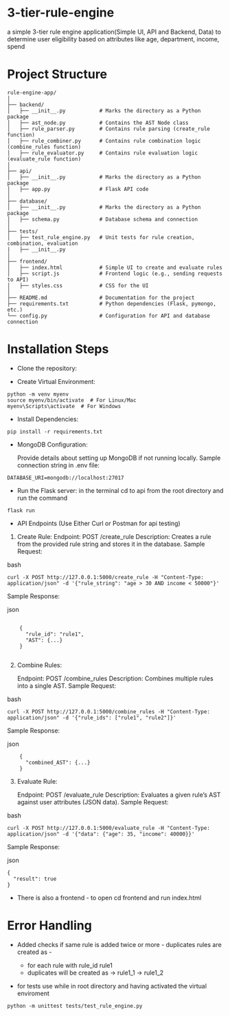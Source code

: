 # 3-tier-rule-engine
a simple 3-tier rule engine application(Simple UI, API and Backend, Data) to determine user eligibility based on attributes like age, department, income, spend


# Project Structure

```
rule-engine-app/
│
├── backend/
│   ├── __init__.py           # Marks the directory as a Python package
│   ├── ast_node.py           # Contains the AST Node class
│   ├── rule_parser.py        # Contains rule parsing (create_rule function)
│   ├── rule_combiner.py      # Contains rule combination logic (combine_rules function)
│   ├── rule_evaluator.py     # Contains rule evaluation logic (evaluate_rule function)
│
├── api/
│   ├── __init__.py           # Marks the directory as a Python package
│   ├── app.py                # Flask API code
│
├── database/
│   ├── __init__.py           # Marks the directory as a Python package
│   ├── schema.py             # Database schema and connection
│
├── tests/
│   ├── test_rule_engine.py   # Unit tests for rule creation, combination, evaluation
|   ├── __init__.py    
│
├── frontend/
│   ├── index.html            # Simple UI to create and evaluate rules
│   ├── script.js             # Frontend logic (e.g., sending requests to API)
│   ├── styles.css            # CSS for the UI
│
├── README.md                 # Documentation for the project
├── requirements.txt          # Python dependencies (Flask, pymongo, etc.)
└── config.py                 # Configuration for API and database connection

```


# Installation Steps

- Clone the repository:

- Create Virtual Environment:
```
python -m venv myenv
source myenv/bin/activate  # For Linux/Mac
myenv\Scripts\activate  # For Windows

```
- Install Dependencies:
```
pip install -r requirements.txt
```

- MongoDB Configuration:

    Provide details about setting up MongoDB if not running locally.
    Sample connection string in .env file:

```
DATABASE_URI=mongodb://localhost:27017

```

- Run the Flask server:
in the terminal cd to api from the root directory and run the command
```
flask run
```

- API Endpoints (Use Either Curl or Postman for api testing)

1. Create Rule:
        Endpoint: POST /create_rule
        Description: Creates a rule from the provided rule string and stores it in the database.
        Sample Request:

bash
```
curl -X POST http://127.0.0.1:5000/create_rule -H "Content-Type: application/json" -d '{"rule_string": "age > 30 AND income < 50000"}'
```

Sample Response:

json

```

    {
      "rule_id": "rule1",
      "AST": {...}
    }


```

2. Combine Rules:

    Endpoint: POST /combine_rules
    Description: Combines multiple rules into a single AST.
    Sample Request:



bash

```
curl -X POST http://127.0.0.1:5000/combine_rules -H "Content-Type: application/json" -d '{"rule_ids": ["rule1", "rule2"]}'
```

Sample Response:

json
```
    {
      "combined_AST": {...}
    }
```
3. Evaluate Rule:

    Endpoint: POST /evaluate_rule
    Description: Evaluates a given rule’s AST against user attributes (JSON data).
    Sample Request:

bash
```
curl -X POST http://127.0.0.1:5000/evaluate_rule -H "Content-Type: application/json" -d '{"data": {"age": 35, "income": 40000}}'
```

Sample Response:

json
```
{
  "result": true
}
```
- There is also a frontend - to open cd frontend and run index.html


# Error Handling

- Added checks if same rule is added twice or more - duplicates rules are created as -
  - for each rule with rule_id rule1
  - duplicates will be created as -> rule1_1 -> rule1_2

- for tests use while in root directory and having activated the virtual enviroment 

```
python -m unittest tests/test_rule_engine.py

```